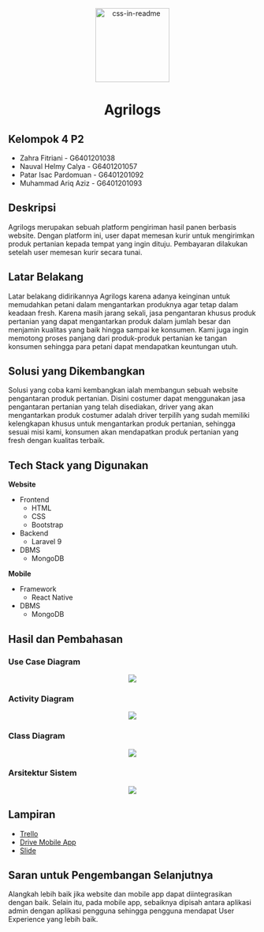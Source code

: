 <div align="center">
    <img src="images/LogoAgrilogs.png" width="150" height="150" alt="css-in-readme">
    <h1>Agrilogs</h1>
</div>

## Kelompok 4 P2
- Zahra Fitriani - G6401201038
- Nauval Helmy Calya - G6401201057
- Patar Isac Pardomuan - G6401201092
- Muhammad Ariq Aziz - G6401201093

## Deskripsi
Agrilogs merupakan sebuah platform pengiriman hasil panen berbasis website. Dengan platform ini, user dapat memesan kurir untuk mengirimkan produk pertanian kepada tempat yang ingin dituju. Pembayaran dilakukan setelah user memesan kurir secara tunai.

## Latar Belakang
Latar belakang didirikannya Agrilogs karena adanya keinginan untuk memudahkan petani dalam mengantarkan produknya agar tetap dalam keadaan fresh. Karena masih jarang sekali, jasa pengantaran khusus produk pertanian yang dapat mengantarkan produk dalam jumlah besar dan menjamin kualitas yang baik hingga sampai ke konsumen. Kami juga ingin memotong proses panjang dari produk-produk pertanian ke tangan konsumen sehingga para petani dapat mendapatkan keuntungan utuh.

## Solusi yang Dikembangkan
Solusi yang coba kami kembangkan ialah membangun sebuah website pengantaran produk pertanian. Disini costumer dapat menggunakan jasa pengantaran pertanian yang telah disediakan, driver yang akan mengantarkan produk costumer adalah driver terpilih yang sudah memiliki kelengkapan khusus untuk mengantarkan produk pertanian, sehingga sesuai misi kami, konsumen akan mendapatkan produk pertanian yang fresh dengan kualitas terbaik.

## Tech Stack yang Digunakan
<b>Website</b>
- Frontend
    - HTML
    - CSS
    - Bootstrap
- Backend
    - Laravel 9
- DBMS
    - MongoDB

<b>Mobile</b>
- Framework
    - React Native
- DBMS
    - MongoDB

## Hasil dan Pembahasan
### Use Case Diagram
<div align="center">
    <img src="images/UseCaseDiagram.png">
</div>

### Activity Diagram
<div align="center">
    <img src="images/ActivityDiagram.png">
</div>

### Class Diagram
<div align="center">
    <img src="images/ClassDiagram.png">
</div>

### Arsitektur Sistem
<div align="center">
    <img src="images/ArsitekturSistem.png">
</div>

## Lampiran
<ul>
    <li><a href="https://trello.com/invite/b/PMG7nY7v/6796bbe2be7e62a4367e73b97df6e423/agrilogs-development">Trello</a></li>
    <li><a href="https://drive.google.com/file/d/1JwnOFD0ek5QpDZzv86X4Syc5qx04chLP/view?usp=sharing">Drive Mobile App</a></li>
    <li><a href="https://docs.google.com/presentation/d/1keXWBXbPW1A56Gnr5e1yVSFDPP9fi67A2LqS76G8o_s/edit?usp=sharing">Slide</a></li>
</ul>

## Saran untuk Pengembangan Selanjutnya
Alangkah lebih baik jika website dan mobile app dapat diintegrasikan dengan baik. Selain itu, pada mobile app, sebaiknya dipisah antara aplikasi admin dengan aplikasi pengguna sehingga pengguna mendapat User Experience yang lebih baik.
